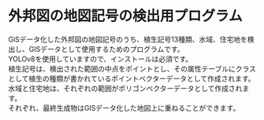 # 外邦図の地図記号の検出用プログラム
GiSデータ化した外邦図の地図記号のうち、植生記号13種類、水域、住宅地を検出し、GISデータとして使用するためのプログラムです。    
YOLOv8を使用していますので、インストールは必須です。    
植生記号は、検出された範囲の中点をポイントとし、その属性テーブルにクラスとして植生の種類が書かれているポイントベクターデータとして作成されます。水域と住宅地は、それぞれの範囲がポリゴンベクターデータとして作成されます。    
それぞれ、最終生成物はGISデータ化した地図上に重ねることができます。
